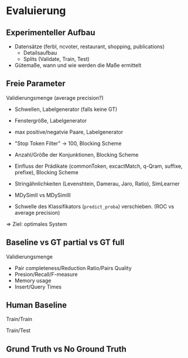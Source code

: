 # Evaluierung

## Experimenteller Aufbau

* Datensätze (ferbl, ncvoter, restaurant, shopping, publications)
    * Detailsaufbau
    * Splits (Validate, Train, Test)
* Gütemaße, wann und wie werden die Maße ermittelt

## Freie Parameter

Validierungsmenge (average precision?)

* Schwellen, Labelgenerator (falls keine GT)
* Fenstergröße, Labelgenerator
* max positive/negatvie Paare, Labelgenerator
* "Stop Token Filter" -> 100, Blocking Scheme
* Anzahl/Größe der Konjunktionen, Blocking Scheme
* Einfluss der Prädikate (commonToken, excactMatch, q-Qram, suffixe, prefixe),
  Blocking Scheme
* Stringähnlichkeiten (Levenshtein, Damerau, Jaro, Ratio), SimLearner
* MDySimII vs MDySimIII

* Schwelle des Klassifikators (`predict_proba`) verschieben. (ROC vs average
  precision)

=> Ziel: optimales System

## Baseline vs GT partial vs GT full

Validierungsmenge

* Pair completeness/Reduction Ratio/Pairs Quality
* Presion/Recall/F-measure
* Memory usage
* Insert/Query Times

## Human Baseline

Train/Train

Train/Test

## Grund Truth vs No Ground Truth
